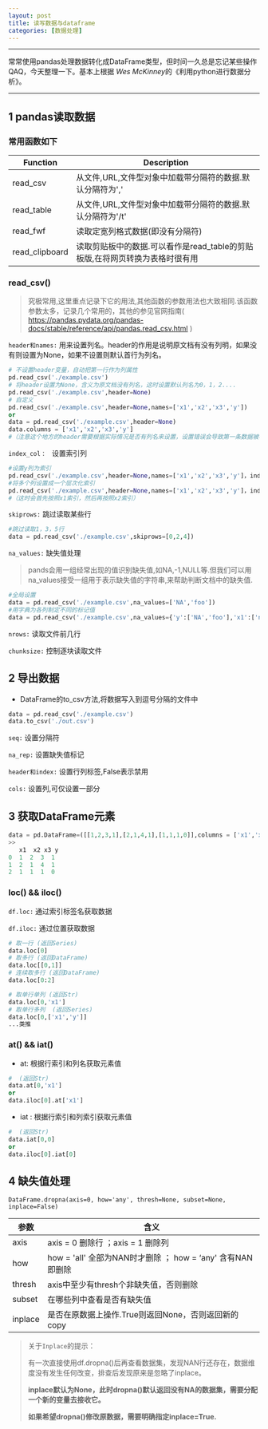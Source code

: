 ```yaml
---
layout: post
title: 读写数据与dataframe
categories: [数据处理]
---
```


---

常常使用pandas处理数据转化成DataFrame类型，但时间一久总是忘记某些操作QAQ，今天整理一下。基本上根据 *Wes McKinney*的《利用python进行数据分析》。

---

## 1 pandas读取数据

### 常用函数如下

| Function       | Description                                                  |
| -------------- | ------------------------------------------------------------ |
| read_csv       | 从文件,URL,文件型对象中加载带分隔符的数据.默认分隔符为','    |
| read_table     | 从文件,URL,文件型对象中加载带分隔符的数据.默认分隔符为'/t'   |
| read_fwf       | 读取定宽列格式数据(即没有分隔符)                             |
| read_clipboard | 读取剪贴板中的数据.可以看作是read_table的剪贴板版,在将网页转换为表格时很有用 |

### read_csv()

> 究极常用,这里重点记录下它的用法,其他函数的参数用法也大致相同.该函数参数太多，记录几个常用的，其他的参见官网指南( https://pandas.pydata.org/pandas-docs/stable/reference/api/pandas.read_csv.html )

`header和names:` 用来设置列名。header的作用是说明原文档有没有列明，如果没有则设置为None，如果不设置则默认首行为列名。

```python
# 不设置header变量，自动把第一行作为列属性
pd.read_csv('./example.csv')
# 将header设置为None，含义为原文档没有列名，这时设置默认列名为0，1，2....
pd.read_csv('./example.csv',header=None) 
# 自定义
pd.read_csv('./example.csv',header=None,names=['x1','x2','x3','y'])
or
data = pd.read_csv('./example.csv',header=None)
data.columns = ['x1','x2','x3','y']
#（注意这个地方的header需要根据实际情况是否有列名来设置，设置错误会导致第一条数据被吞）
```

`index_col： `  设置索引列

```python
#设置y列为索引
pd.read_csv('./example.csv',header=None,names=['x1','x2','x3','y']，index_col='y')
#将多个列设置成一个层次化索引
pd.read_csv('./example.csv',header=None,names=['x1','x2','x3','y']，index_col= ['x1','x2'])
#（这时会首先按照x1索引，然后再按照x2索引）
```

`skiprows:` 跳过读取某些行

```python
#跳过读取1，3，5行
data = pd.read_csv('./example.csv',skiprows=[0,2,4])
```

`na_values:` 缺失值处理

> pands会用一组经常出现的值识别缺失值,如NA,-1,NULL等.但我们可以用na_values接受一组用于表示缺失值的字符串,来帮助判断文档中的缺失值.

```python 
#全局设置
data = pd.read_csv('./example.csv',na_values=['NA','foo'])
#用字典为各列制定不同的标记值
data = pd.read_csv('./example.csv',na_values={'y':['NA','foo'],'x1':['null']})
```

`nrows:` 读取文件前几行

`chunksize:` 控制逐块读取文件

## 2 导出数据

* DataFrame的to_csv方法,将数据写入到逗号分隔的文件中

```python
data = pd.read_csv('./example.csv')
data.to_csv('./out.csv')
```

`seq:` 设置分隔符

`na_rep:` 设置缺失值标记

`header和index:` 设置行列标签,False表示禁用

`cols:` 设置列,可仅设置一部分

## 3 获取DataFrame元素

```python
data = pd.DataFrame=([[1,2,3,1],[2,1,4,1],[1,1,1,0]],columns = ['x1','x2','x3','y'])
>>
   x1  x2 x3 y
0  1  2  3  1
1  2  1  4  1
2  1  1  1  0
```

### loc() && iloc()

`df.loc:` 通过索引标签名获取数据

`df.iloc:` 通过位置获取数据

```python
# 取一行 (返回Series)
data.loc[0]
# 取多行 (返回DataFrame)
data.loc[[0,1]]
# 连续取多行 (返回DataFrame)
data.loc[0:2]

# 取单行单列 (返回Str)
data.loc[0,'x1']
# 取单行多列  (返回Series)
data.loc[0,['x1','y']]
...类推
```

### at() && iat()

* at: 根据行索引和列名获取元素值

```python
#  (返回Str)
data.at[0,'x1']
or
data.iloc[0].at['x1']
```

* iat : 根据行索引和列索引获取元素值

```python
#  (返回Str)
data.iat[0,0]
or
data.iloc[0].iat[0]
```

## 4 缺失值处理

`DataFrame.dropna(axis=0, how='any', thresh=None, subset=None, inplace=False)` 

| 参数    | 含义                                                       |
| ------- | ---------------------------------------------------------- |
| axis    | axis = 0 删除行 ；axis = 1 删除列                          |
| how     | how = 'all' 全部为NAN时才删除 ； how = ‘any' 含有NAN即删除 |
| thresh  | axis中至少有thresh个非缺失值，否则删除                     |
| subset  | 在哪些列中查看是否有缺失值                                 |
| inplace | 是否在原数据上操作.True则返回None，否则返回新的copy        |

> 关于`Inplace`的提示：
>
> 有一次直接使用df.dropna()后再查看数据集，发现NAN行还存在，数据维度没有发生任何改变，排查后发现原来是忽略了inplace。
>
> **inplace默认为None，此时dropna()默认返回没有NA的数据集，需要分配一个新的变量去接收它。**
>
> **如果希望dropna()修改原数据，需要明确指定inplace=True.**